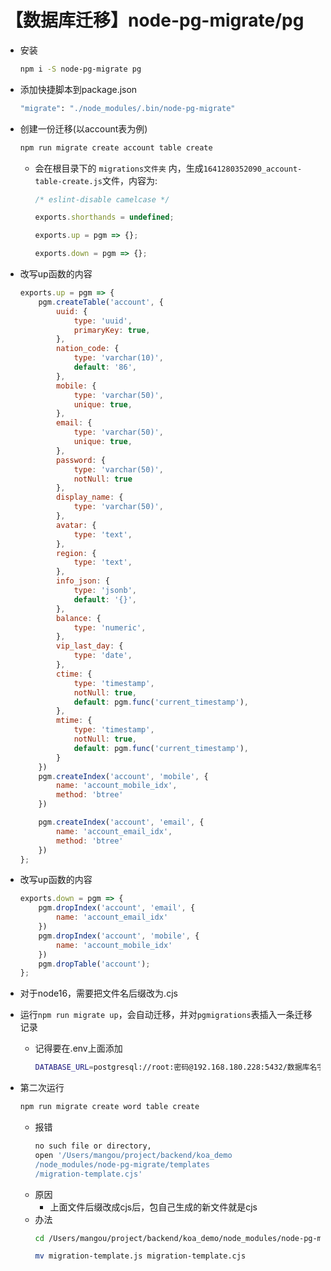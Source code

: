 # 【数据库迁移】node-pg-migrate/pg

- 安装
    ```bash
    npm i -S node-pg-migrate pg
    ```

- 添加快捷脚本到package.json
    ```bash
    "migrate": "./node_modules/.bin/node-pg-migrate"
    ```
    
- 创建一份迁移(以account表为例)
    ```bash
    npm run migrate create account table create
    ```
    - 会在根目录下的 `migrations文件夹` 内，生成`1641280352090_account-table-create.js`文件，内容为:
        ```js
        /* eslint-disable camelcase */

        exports.shorthands = undefined;

        exports.up = pgm => {};

        exports.down = pgm => {};
        ```

- 改写up函数的内容
    ```js
    exports.up = pgm => {
        pgm.createTable('account', {
            uuid: {
                type: 'uuid',
                primaryKey: true,
            },
            nation_code: {
                type: 'varchar(10)',
                default: '86',
            },
            mobile: {
                type: 'varchar(50)',
                unique: true,
            },
            email: {
                type: 'varchar(50)',
                unique: true,
            },
            password: {
                type: 'varchar(50)',
                notNull: true
            },
            display_name: {
                type: 'varchar(50)',
            },
            avatar: {
                type: 'text',
            },
            region: {
                type: 'text',
            },
            info_json: {
                type: 'jsonb',
                default: '{}',
            },
            balance: {
                type: 'numeric',
            },
            vip_last_day: {
                type: 'date',
            },
            ctime: {
                type: 'timestamp',
                notNull: true,
                default: pgm.func('current_timestamp'),
            },
            mtime: {
                type: 'timestamp',
                notNull: true,
                default: pgm.func('current_timestamp'),
            }
        })
        pgm.createIndex('account', 'mobile', {
            name: 'account_mobile_idx',
            method: 'btree'
        })
    
        pgm.createIndex('account', 'email', {
            name: 'account_email_idx',
            method: 'btree'
        })
    };
    ```

- 改写up函数的内容
    ```js
    exports.down = pgm => {
        pgm.dropIndex('account', 'email', {
            name: 'account_email_idx'
        })
        pgm.dropIndex('account', 'mobile', {
            name: 'account_mobile_idx'
        })
        pgm.dropTable('account');
    };
    ```

- 对于node16，需要把文件名后缀改为.cjs

- 运行`npm run migrate up`，会自动迁移，并对`pgmigrations`表插入一条迁移记录
    - 记得要在.env上面添加
        ```bash
        DATABASE_URL=postgresql://root:密码@192.168.180.228:5432/数据库名字
        ```
        

- 第二次运行
    
    ```bash
    npm run migrate create word table create
    ```
    - 报错
        ```bash
        no such file or directory, 
        open '/Users/mangou/project/backend/koa_demo
        /node_modules/node-pg-migrate/templates
        /migration-template.cjs'
        ```
    - 原因
        - 上面文件后缀改成cjs后，包自己生成的新文件就是cjs
    - 办法
        ```bash
        cd /Users/mangou/project/backend/koa_demo/node_modules/node-pg-migrate/templates
        ```
        ```bash
        mv migration-template.js migration-template.cjs
        ```